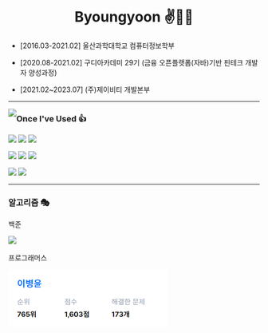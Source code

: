 <div align="center">
    
# Byoungyoon ✌🤞🤞

<div align="left">

- [2016.03-2021.02] 울산과학대학교 컴퓨터정보학부

- [2020.08-2021.02] 구디아카데미 29기 (금융 오픈플랫폼(자바)기반 핀테크 개발자 양성과정)

- [2021.02~2023.07] (주)제이비티 개발본부

</div>

</div>

---

<img align="left" src="https://github-readme-stats.vercel.app/api/top-langs/?username=byoungyoon&layout=compact&theme=radical">

### Once I've Used 👍

<a src=""><img src="https://img.shields.io/badge/React-61DAFB?style=flat-square&logo=react&logoColor=FFFFFF"/></a>
<img src="https://img.shields.io/badge/Next-000000?style=flat-square&logo=next.js&logoColor=FFFFFF"/>
<img src="https://img.shields.io/badge/jQuery-0769AD?style=flat-square&logo=jQuery&logoColor=FFFFFF"/>

<a src=""><img src="https://img.shields.io/badge/Spring-6DB33F?style=flat-square&logo=spring&logoColor=FFFFFF"/></a>
<img src="https://img.shields.io/badge/Spring Boot-6DB33F?style=flat-square&logo=spring boot&logoColor=FFFFFF"/>
<img src="https://img.shields.io/badge/Express-000000?style=flat-square&logo=express&logoColor=FFFFFF"/>

<a src=""><img src="https://img.shields.io/badge/SQLite-003B57?style=flat-square&logo=SQLite&logoColor=FFFFFF"/></a>
<img src="https://img.shields.io/badge/NoSQL-003B57?style=flat-square&logo=SQLite&logoColor=FFFFFF"/>

---

### 알고리즘 🎭
백준

<img algin="left" src="http://mazassumnida.wtf/api/v2/generate_badge?boj=bur5698" />

프로그래머스

<img algin="left" src="./img/pro.png" />
